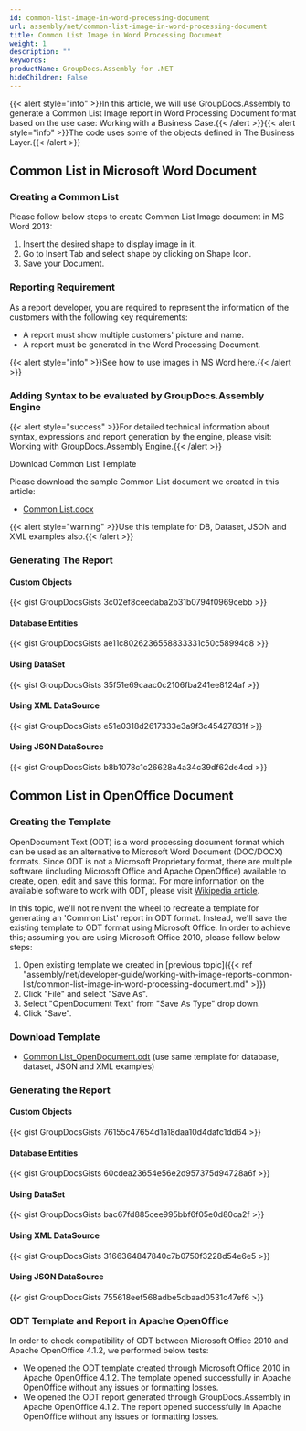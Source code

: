 ```yaml
---
id: common-list-image-in-word-processing-document
url: assembly/net/common-list-image-in-word-processing-document
title: Common List Image in Word Processing Document
weight: 1
description: ""
keywords: 
productName: GroupDocs.Assembly for .NET
hideChildren: False
---
```

{{< alert style="info" >}}In this article, we will use GroupDocs.Assembly to generate a Common List Image report in Word Processing Document format based on the use case: Working with a Business Case.{{< /alert >}}{{< alert style="info" >}}The code uses some of the objects defined in The Business Layer.{{< /alert >}}

## Common List in Microsoft Word Document

### Creating a Common List

Please follow below steps to create Common List Image document in MS Word 2013:

1.  Insert the desired shape to display image in it.
2.  Go to Insert Tab and select shape by clicking on Shape Icon.
3.  Save your Document.

### Reporting Requirement

As a report developer, you are required to represent the information of the customers with the following key requirements:

*   A report must show multiple customers' picture and name.
*   A report must be generated in the Word Processing Document.  
      
    

{{< alert style="info" >}}See how to use images in MS Word here.{{< /alert >}}

### Adding Syntax to be evaluated by GroupDocs.Assembly Engine

{{< alert style="success" >}}For detailed technical information about syntax, expressions and report generation by the engine, please visit: Working with GroupDocs.Assembly Engine.{{< /alert >}}

Download Common List Template

Please download the sample Common List document we created in this article:

*   [Common List.docx](https://github.com/groupdocsassembly/GroupDocs_Assembly_NET/blob/master/Examples/Data/Source/Word%20Templates/Common%20List.docx?raw=true)  
      
    

{{< alert style="warning" >}}Use this template for DB, Dataset, JSON and XML examples also.{{< /alert >}}

### Generating The Report

#### Custom Objects

{{< gist GroupDocsGists 3c02ef8ceedaba2b31b0794f0969cebb >}}



#### Database Entities

{{< gist GroupDocsGists ae11c8026236558833331c50c58994d8 >}}



#### Using DataSet

{{< gist GroupDocsGists 35f51e69caac0c2106fba241ee8124af >}}



#### Using XML DataSource

{{< gist GroupDocsGists e51e0318d2617333e3a9f3c45427831f >}}



#### Using JSON DataSource

{{< gist GroupDocsGists b8b1078c1c26628a4a34c39df62de4cd >}}



## Common List in OpenOffice Document

### Creating the Template

OpenDocument Text (ODT) is a word processing document format which can be used as an alternative to Microsoft Word Document (DOC/DOCX) formats. Since ODT is not a Microsoft Proprietary format, there are multiple software (including Microsoft Office and Apache OpenOffice) available to create, open, edit and save this format. For more information on the available software to work with ODT, please visit [Wikipedia article](https://en.wikipedia.org/wiki/OpenDocument#Software).

In this topic, we'll not reinvent the wheel to recreate a template for generating an 'Common List' report in ODT format. Instead, we'll save the existing template to ODT format using Microsoft Office. In order to achieve this; assuming you are using Microsoft Office 2010, please follow below steps:

1.  Open existing template we created in [previous topic]({{< ref "assembly/net/developer-guide/working-with-image-reports-common-list/common-list-image-in-word-processing-document.md" >}})
2.  Click "File" and select "Save As".
3.  Select "OpenDocument Text" from "Save As Type" drop down.
4.  Click "Save".

### Download Template

*   [Common List\_OpenDocument.odt](https://github.com/groupdocsassembly/GroupDocs_Assembly_NET/blob/master/Examples/Data/Source/Word%20Templates/Common%20List_OpenDocument.odt?raw=true) (use same template for database, dataset, JSON and XML examples)

### Generating the Report

#### Custom Objects

{{< gist GroupDocsGists 76155c47654d1a18daa10d4dafc1dd64 >}}



#### Database Entities

{{< gist GroupDocsGists 60cdea23654e56e2d957375d94728a6f >}}



#### Using DataSet

{{< gist GroupDocsGists bac67fd885cee995bbf6f05e0d80ca2f >}}



#### Using XML DataSource

{{< gist GroupDocsGists 3166364847840c7b0750f3228d54e6e5 >}}



#### Using JSON DataSource

{{< gist GroupDocsGists 755618eef568adbe5dbaad0531c47ef6 >}}



### ODT Template and Report in Apache OpenOffice

In order to check compatibility of ODT between Microsoft Office 2010 and Apache OpenOffice 4.1.2, we performed below tests:

*   We opened the ODT template created through Microsoft Office 2010 in Apache OpenOffice 4.1.2. The template opened successfully in Apache OpenOffice without any issues or formatting losses.
*   We opened the ODT report generated through GroupDocs.Assembly in Apache OpenOffice 4.1.2. The report opened successfully in Apache OpenOffice without any issues or formatting losses.
